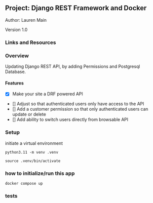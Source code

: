 ## Project: Django REST Framework and Docker

Author: Lauren Main

Version 1.0

### Links and Resources



### Overview

Updating Django REST  API, by adding Permissions and Postgresql Database. 

#### Features

- [x] Make your site a DRF powered API
- [] Adjust so that authenticated users only have access to the API
- [] Add a customer permission so that only authenticated users can update or delete
- [] Add ability to switch users directly from browsable API


### Setup

initiate a virtual environment

`python3.11 -m venv .venv`

`source .venv/bin/activate`

### how to initialize/run this app

`docker compose up`

### tests



